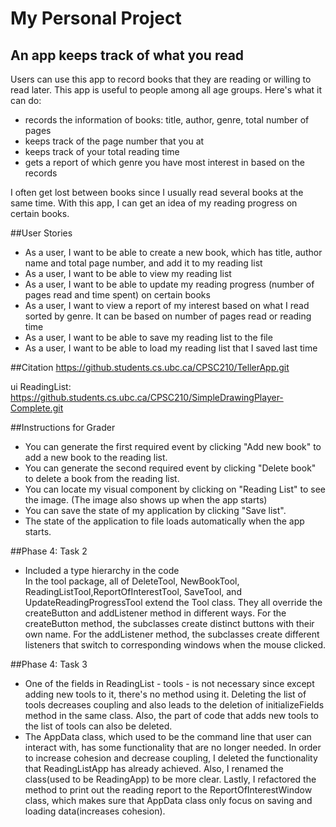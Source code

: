 # My Personal Project

## An app keeps track of what you read

Users can use this app to record books that they are reading or 
willing to read later. This app is useful to people among all age
groups. Here's what it can do:

- records the information of books: title, author, genre, total
number of pages
- keeps track of the page number that you at
- keeps track of your total reading time
- gets a report of which genre you have most interest in based on
the records

I often get lost between books since I usually read several books 
at the same time. With this app, I can get an idea of my reading
progress on certain books.


##User Stories

- As a user, I want to be able to create a new book, which has
title, author name and total page number, and add it to my
reading list
- As a user, I want to be able to view my reading list
- As a user, I want to be able to update my reading progress (number
of pages read and time spent) on certain books
- As a user, I want to view a report of my interest based on what I 
read sorted by genre. It can be based on number of pages read or
reading time
- As a user, I want to be able to save my reading list to the file
- As a user, I want to be able to load my reading list that I saved 
last time

##Citation
https://github.students.cs.ubc.ca/CPSC210/TellerApp.git 

ui ReadingList: https://github.students.cs.ubc.ca/CPSC210/SimpleDrawingPlayer-Complete.git

##Instructions for Grader

- You can generate the first required event by clicking "Add new book" to add a new book to the reading list.
- You can generate the second required event by clicking "Delete book" to delete a book from the reading list.
- You can locate my visual component by clicking on "Reading List" to see 
the image. (The image also shows up when the app starts)
- You can save the state of my application by clicking "Save list".
- The state of the application to file loads automatically when the app
starts. 

##Phase 4: Task 2
- Included a type hierarchy in the code\
In the tool package, all of DeleteTool, NewBookTool, ReadingListTool,ReportOfInterestTool,
SaveTool, and UpdateReadingProgressTool extend the Tool class. They all override
the createButton and addListener method in different ways. For the createButton method,
the subclasses create distinct buttons with their own name. For the addListener method,
the subclasses create different listeners that switch to corresponding windows when the mouse clicked.

##Phase 4: Task 3
- One of the fields in ReadingList - tools - is not necessary since except adding new tools to 
it, there's no method using it. Deleting the list of tools decreases coupling and also leads to 
the deletion of initializeFields method in the same class. Also, the part of code that adds new tools
to the list of tools can also be deleted.
- The AppData class, which used to be the command line that user can interact with, has 
some functionality that are no longer needed. In order to increase cohesion and decrease coupling,
I deleted the functionality that ReadingListApp has already achieved. Also, I renamed the class(used to 
be ReadingApp) to be more clear. Lastly, I refactored the method to print out the reading report
to the ReportOfInterestWindow class, which makes sure that AppData class only focus on saving and loading
data(increases cohesion).